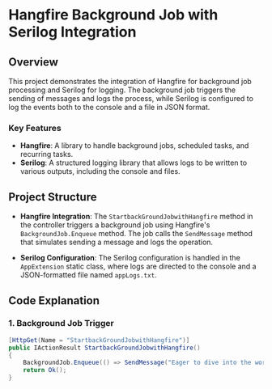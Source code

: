 # Hangfire Background Job with Serilog Integration

## Overview
This project demonstrates the integration of Hangfire for background job processing and Serilog for logging. The background job triggers the sending of messages and logs the process, while Serilog is configured to log the events both to the console and a file in JSON format.

### Key Features
- **Hangfire**: A library to handle background jobs, scheduled tasks, and recurring tasks.
- **Serilog**: A structured logging library that allows logs to be written to various outputs, including the console and files.

## Project Structure

- **Hangfire Integration**: The `StartbackGroundJobwithHangfire` method in the controller triggers a background job using Hangfire's `BackgroundJob.Enqueue` method. The job calls the `SendMessage` method that simulates sending a message and logs the operation.

- **Serilog Configuration**: The Serilog configuration is handled in the `AppExtension` static class, where logs are directed to the console and a JSON-formatted file named `appLogs.txt`.

## Code Explanation

### 1. Background Job Trigger

```csharp
[HttpGet(Name = "StartbackGroundJobwithHangfire")]
public IActionResult StartbackGroundJobwithHangfire()
{
    BackgroundJob.Enqueue(() => SendMessage("Eager to dive into the world of AI/ML but don’t know where to begin?"));
    return Ok();
}
